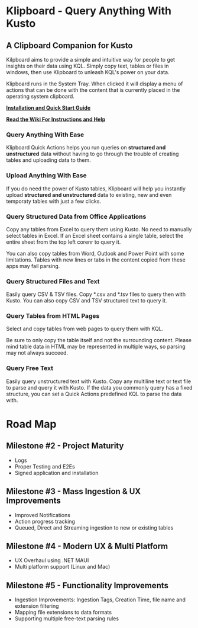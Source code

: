 # Klipboard - Query Anything With Kusto 

## A Clipboard Companion for Kusto
Kilpboard aims to provide a simple and intuitive way for people to get insights on their data using KQL. Simply copy text, tables or files in windows, then use Klipboard to unleash KQL's power on your data.

Klipboard runs in the System Tray. When clicked it will display a menu of actions that can be done with the content that is currently placed in the operating system clipboard.

**[Installation and Quick Start Guide](https://github.com/yogilad/Klipboard/wiki/Quick-Start-Guide)**

**[Read the Wiki For Instructions and Help](https://github.com/yogilad/Klipboard/wiki)**


### Query Anything With Ease 
Klipboard Quick Actions helps you run queries on **structured and unstructured** data without having to go through the trouble of creating tables and uploading data to them.

### Upload Anything With Ease
If you do need the power of Kusto tables, Klipboard will help you instantly upload **structured and unstructured** data to existing, new and even temporaty tables with just a few clicks.

### Query Structured Data from Office Applications 
Copy any tables from Excel to query them using Kusto. 
No need to manually select tables in Excel. If an Excel sheet contains a single table, select the entire sheet from the top left corenr to query it.

You can also copy tables from Word, Outlook and Power Point with some limitations. Tables with new lines or tabs in the content copied from these apps may fail parsing.

### Query Structured Files and Text
Easily query CSV & TSV files. Copy *.csv and *.tsv files to query then with Kusto. 
You can also copy CSV and TSV structured text to query it.

### Query Tables from HTML Pages
Select and copy tables from web pages to query them with KQL. 

Be sure to only copy the table itself and not the surrounding content. Please mind table data in HTML may be represented in multiple ways, so parsing may not always succeed.

### Query Free Text
Easily query unstructured text with Kusto. Copy any multiline text or text file to parse and query it with Kusto.
If the data you commonly query has a fixed structure, you can set a Quick Actions predefined KQL to parse the data with.


# Road Map
## Milestone #2 - Project Maturity
* Logs
* Proper Testing and E2Es
* Signed application and installation

## Milestone #3 - Mass Ingestion & UX Improvements
* Improved Notifications
* Action progress tracking  
* Queued, Direct and Streaming ingestion to new or existing tables

## Milestone #4 - Modern UX & Multi Platform
* UX Overhaul using .NET MAUI
* Multi platform support (Linux and Mac)

## Milestone #5 - Functionality Improvements
* Ingestion Improvements: Ingestion Tags, Creation Time, file name and extension filtering
* Mapping file extensions to data formats
* Supporting multiple free-text parsing rules
